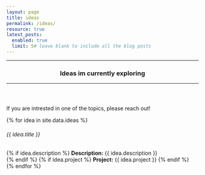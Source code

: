 ```yaml
---
layout: page
title: ideas
permalink: /ideas/
resource: true
latest_posts:
  enabled: true
  limit: 5# leave blank to include all the blog posts
---
```

<header class="mb-3">
    <hr>
    <h3>Ideas im currently exploring</h3>
    <hr>
</header>

If you are intrested in one of the topics, please reach out!

{% for idea in site.data.ideas %}
<div class="card mb-3">
    <div class="card-header">
        <h6 class="card-title py-2 my-2">{{ idea.title }}</h6>
    </div>
    <div class="card-body py-3">
        {% if idea.description %} <span><strong>Description:</strong> {{ idea.description }}</span><br> {% endif %}
        {% if idea.project %} <span><strong>Project:</strong> {{ idea.project }}</span> {% endif %}
    </div>
</div>
{% endfor %}



